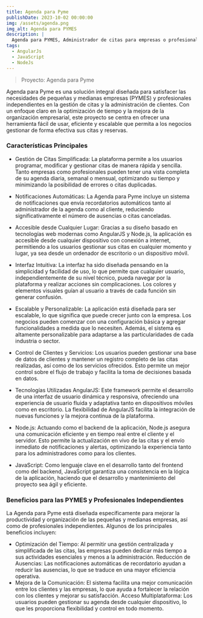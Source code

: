 ```yaml
---
title: Agenda para Pyme
publishDate: 2023-10-02 00:00:00
img: /assets/agenda.png
img_alt: Agenda para PYMES 
description: |
  Agenda para PYMES, Administrador de citas para empresas o profesionales independientes.
tags:
  - AngularJs
  - JavaScript
  - NodeJs
---
```


>Proyecto: Agenda para Pyme

Agenda para Pyme es una solución integral diseñada para satisfacer las necesidades de pequeñas y medianas empresas (PYMES) y profesionales independientes en la gestión de citas y la administración de clientes. Con un enfoque claro en la optimización de tiempo y la mejora de la organización empresarial, este proyecto se centra en ofrecer una herramienta fácil de usar, eficiente y escalable que permita a los negocios gestionar de forma efectiva sus citas y reservas.

### Características Principales
- Gestión de Citas Simplificada: La plataforma permite a los usuarios programar, modificar y gestionar citas de manera rápida y sencilla. Tanto empresas como profesionales pueden tener una vista completa de su agenda diaria, semanal o mensual, optimizando su tiempo y minimizando la posibilidad de errores o citas duplicadas.

- Notificaciones Automáticas: La Agenda para Pyme incluye un sistema de notificaciones que envía recordatorios automáticos tanto al administrador de la agenda como al cliente, reduciendo significativamente el número de ausencias o citas canceladas.

- Accesible desde Cualquier Lugar: Gracias a su diseño basado en tecnologías web modernas como AngularJS y Node.js, la aplicación es accesible desde cualquier dispositivo con conexión a internet, permitiendo a los usuarios gestionar sus citas en cualquier momento y lugar, ya sea desde un ordenador de escritorio o un dispositivo móvil.

- Interfaz Intuitiva: La interfaz ha sido diseñada pensando en la simplicidad y facilidad de uso, lo que permite que cualquier usuario, independientemente de su nivel técnico, pueda navegar por la plataforma y realizar acciones sin complicaciones. Los colores y elementos visuales guían al usuario a través de cada función sin generar confusión.

- Escalable y Personalizable: La aplicación está diseñada para ser escalable, lo que significa que puede crecer junto con la empresa. Los negocios pueden comenzar con una configuración básica y agregar funcionalidades a medida que lo necesiten. Además, el sistema es altamente personalizable para adaptarse a las particularidades de cada industria o sector.

- Control de Clientes y Servicios: Los usuarios pueden gestionar una base de datos de clientes y mantener un registro completo de las citas realizadas, así como de los servicios ofrecidos. Esto permite un mejor control sobre el flujo de trabajo y facilita la toma de decisiones basada en datos.

- Tecnologías Utilizadas
AngularJS: Este framework permite el desarrollo de una interfaz de usuario dinámica y responsiva, ofreciendo una experiencia de usuario fluida y adaptativa tanto en dispositivos móviles como en escritorio. La flexibilidad de AngularJS facilita la integración de nuevas funciones y la mejora continua de la plataforma.

- Node.js: Actuando como el backend de la aplicación, Node.js asegura una comunicación eficiente y en tiempo real entre el cliente y el servidor. Esto permite la actualización en vivo de las citas y el envío inmediato de notificaciones y alertas, optimizando la experiencia tanto para los administradores como para los clientes.

- JavaScript: Como lenguaje clave en el desarrollo tanto del frontend como del backend, JavaScript garantiza una consistencia en la lógica de la aplicación, haciendo que el desarrollo y mantenimiento del proyecto sea ágil y eficiente.

### Beneficios para las PYMES y Profesionales Independientes
La Agenda para Pyme está diseñada específicamente para mejorar la productividad y organización de las pequeñas y medianas empresas, así como de profesionales independientes. Algunos de los principales beneficios incluyen:

- Optimización del Tiempo: Al permitir una gestión centralizada y simplificada de las citas, las empresas pueden dedicar más tiempo a sus actividades esenciales y menos a la administración.
Reducción de Ausencias: Las notificaciones automáticas de recordatorio ayudan a reducir las ausencias, lo que se traduce en una mayor eficiencia operativa.
- Mejora de la Comunicación: El sistema facilita una mejor comunicación entre los clientes y las empresas, lo que ayuda a fortalecer la relación con los clientes y mejorar su satisfacción.
Acceso Multiplataforma: Los usuarios pueden gestionar su agenda desde cualquier dispositivo, lo que les proporciona flexibilidad y control en todo momento.